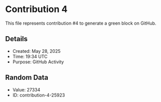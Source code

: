 # Contribution 4

This file represents contribution #4 to generate a green block on GitHub.

## Details
- Created: May 28, 2025
- Time: 19:34 UTC
- Purpose: GitHub Activity

## Random Data
- Value: 27334
- ID: contribution-4-25923
